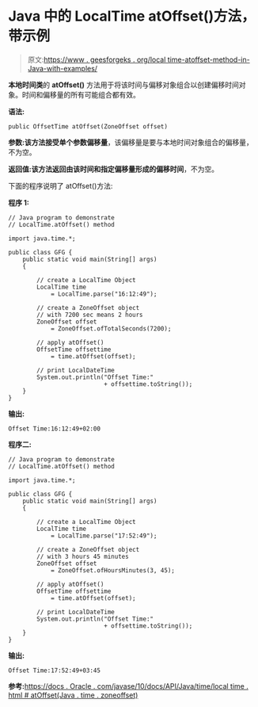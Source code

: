 # Java 中的 LocalTime atOffset()方法，带示例

> 原文:[https://www . geesforgeks . org/local time-atoffset-method-in-Java-with-examples/](https://www.geeksforgeeks.org/localtime-atoffset-method-in-java-with-examples/)

**本地时间类**的 **atOffset()** 方法用于将该时间与偏移对象组合以创建偏移时间对象。时间和偏移量的所有可能组合都有效。

**语法:**

```
public OffsetTime atOffset(ZoneOffset offset)

```

**参数:**该方法接受单个参数**偏移量**，该偏移量是要与本地时间对象组合的偏移量，不为空。

**返回值:**该方法返回由该时间和指定偏移量形成的**偏移时间**，不为空。

下面的程序说明了 atOffset()方法:

**程序 1:**

```
// Java program to demonstrate
// LocalTime.atOffset() method

import java.time.*;

public class GFG {
    public static void main(String[] args)
    {

        // create a LocalTime Object
        LocalTime time
            = LocalTime.parse("16:12:49");

        // create a ZoneOffset object
        // with 7200 sec means 2 hours
        ZoneOffset offset
            = ZoneOffset.ofTotalSeconds(7200);

        // apply atOffset()
        OffsetTime offsettime
            = time.atOffset(offset);

        // print LocalDateTime
        System.out.println("Offset Time:"
                           + offsettime.toString());
    }
}
```

**输出:**

```
Offset Time:16:12:49+02:00

```

**程序二:**

```
// Java program to demonstrate
// LocalTime.atOffset() method

import java.time.*;

public class GFG {
    public static void main(String[] args)
    {

        // create a LocalTime Object
        LocalTime time
            = LocalTime.parse("17:52:49");

        // create a ZoneOffset object
        // with 3 hours 45 minutes
        ZoneOffset offset
            = ZoneOffset.ofHoursMinutes(3, 45);

        // apply atOffset()
        OffsetTime offsettime
            = time.atOffset(offset);

        // print LocalDateTime
        System.out.println("Offset Time:"
                           + offsettime.toString());
    }
}
```

**输出:**

```
Offset Time:17:52:49+03:45

```

**参考:**[https://docs . Oracle . com/javase/10/docs/API/Java/time/local time . html # atOffset(Java . time . zoneoffset)](https://docs.oracle.com/javase/10/docs/api/java/time/LocalTime.html#atOffset(java.time.ZoneOffset))